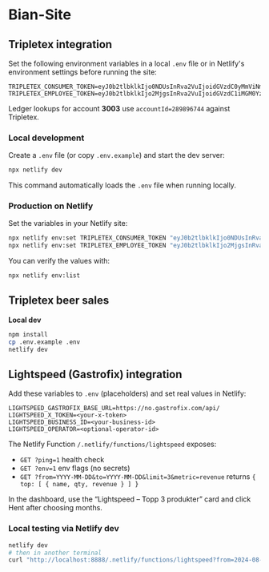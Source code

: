 # Bian-Site

## Tripletex integration

Set the following environment variables in a local `.env` file or in Netlify's environment settings before running the site:

```
TRIPLETEX_CONSUMER_TOKEN=eyJ0b2tlbklkIjo0NDUsInRva2VuIjoidGVzdC0yMmViNmNjMC1lMWMzLTQ4OWItYmMwNi1jM2RlMWJkOGI3NjIifQ==
TRIPLETEX_EMPLOYEE_TOKEN=eyJ0b2tlbklkIjo2MjgsInRva2VuIjoidGVzdC1iMGM0YzY1Zi1kOTY2LTQ2MGEtYTJlZi00NzI4NjcyMjQ2NmIifQ==
```

Ledger lookups for account **3003** use `accountId=289896744` against Tripletex.

### Local development

Create a `.env` file (or copy `.env.example`) and start the dev server:

```bash
npx netlify dev
```

This command automatically loads the `.env` file when running locally.

### Production on Netlify

Set the variables in your Netlify site:

```bash
npx netlify env:set TRIPLETEX_CONSUMER_TOKEN "eyJ0b2tlbklkIjo0NDUsInRva2VuIjoidGVzdC0yMmViNmNjMC1lMWMzLTQ4OWItYmMwNi1jM2RlMWJkOGI3NjIifQ=="
npx netlify env:set TRIPLETEX_EMPLOYEE_TOKEN "eyJ0b2tlbklkIjo2MjgsInRva2VuIjoidGVzdC1iMGM0YzY1Zi1kOTY2LTQ2MGEtYTJlZi00NzI4NjcyMjQ2NmIifQ=="
```

You can verify the values with:

```bash
npx netlify env:list
```

## Tripletex beer sales
**Local dev**
```bash
npm install
cp .env.example .env
netlify dev
```

## Lightspeed (Gastrofix) integration

Add these variables to `.env` (placeholders) and set real values in Netlify:

```
LIGHTSPEED_GASTROFIX_BASE_URL=https://no.gastrofix.com/api/
LIGHTSPEED_X_TOKEN=<your-x-token>
LIGHTSPEED_BUSINESS_ID=<your-business-id>
LIGHTSPEED_OPERATOR=<optional-operator-id>
```

The Netlify Function `/.netlify/functions/lightspeed` exposes:
- `GET ?ping=1` health check
- `GET ?env=1` env flags (no secrets)
- `GET ?from=YYYY-MM-DD&to=YYYY-MM-DD&limit=3&metric=revenue` returns `{ top: [ { name, qty, revenue } ] }`

In the dashboard, use the “Lightspeed – Topp 3 produkter” card and click Hent after choosing months.

### Local testing via Netlify dev

```bash
netlify dev
# then in another terminal
curl "http://localhost:8888/.netlify/functions/lightspeed?from=2024-08-01&to=2024-08-31&limit=3" | jq
```
